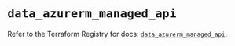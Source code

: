 # `data_azurerm_managed_api`

Refer to the Terraform Registry for docs: [`data_azurerm_managed_api`](https://registry.terraform.io/providers/hashicorp/azurerm/3.114.0/docs/data-sources/managed_api).

